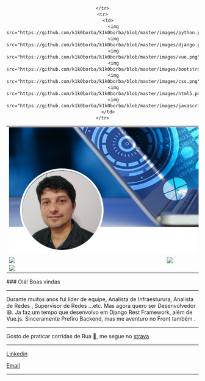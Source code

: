     
  
<center>
<table style="border:0px solid black;">
  <tr>
    <td colspan=2 align=center>
      <img src="https://github.com/k1k0borba/k1k0borba/blob/master/images/Github3_perfil.png" />
    </td>
  </tr>
    <tr>
        <td><img width="400px" align="left" src="https://github-readme-stats.vercel.app/api/top-langs/?username=k1k0borba&hide=html&layout=compact&theme=dark" /></td>
        <td><img width="495px" align="left" src="https://github-readme-stats.vercel.app/api?username=k1k0borba&theme=highcontrast&show_icons=true"/></td>
    </tr> 
    <tr>
        <td colspan=2><img align="left" src="https://komarev.com/ghpvc/?username=k1k0borba&color=blue&style=flat" /></td>
        
    </tr>
    <tr>
        <td>
            <img src="https://github.com/k1k0borba/k1k0borba/blob/master/images/python.png"/>
            <img src="https://github.com/k1k0borba/k1k0borba/blob/master/images/django.png"/>
            <img src="https://github.com/k1k0borba/k1k0borba/blob/master/images/vue.png"/>
            <img src="https://github.com/k1k0borba/k1k0borba/blob/master/images/bootstrap.png"/> 
            <img src="https://github.com/k1k0borba/k1k0borba/blob/master/images/css.png"/> 
            <img src="https://github.com/k1k0borba/k1k0borba/blob/master/images/html5.png"/>
            <img src="https://github.com/k1k0borba/k1k0borba/blob/master/images/javascript.png"/>
        </td>
    </tr>
</table>
</center>
### Olá! Boas vindas

---

Durante muitos anos fui líder de equipe, Analista de Infraesturura, Analista de Redes , Supervisor de Redes ...etc. Mas agora quero ser Desenvolvedor 😄.
Ja faz um tempo que desenvolvo em Django Rest Framework, além de Vue.js. Sinceramente Prefiro Backend, mas me aventuro no Front também .

---

Gosto de praticar corridas de Rua 🏃, me segue no <a href="https://www.strava.com/athletes/76209452">strava</a>

---

<a href="https://www.linkedin.com/in/rodrigo-gomes-borba/">Linkedin</a>

[Email](mailto:k1k0borba@gmail.com)  

---

